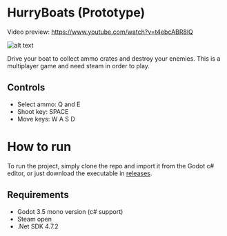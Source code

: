 # HurryBoats (Prototype)
Video preview: https://www.youtube.com/watch?v=t4ebcABR8lQ

![alt text](https://github.com/MasterGerson/HurryBoats/blob/master/readme/Godot2022.09.02.jpg?raw=true)

Drive your boat to collect ammo crates and destroy your enemies.
This is a multiplayer game and need steam in order to play.

## Controls

- Select ammo: Q and E
- Shoot key: SPACE
- Move keys: W A S D


# How to run

To run the project, simply clone the repo and import it from the Godot c# editor, or just download the executable in [releases](https://github.com/Gerssonn/HurryBoats/releases).


## Requirements  
- Godot 3.5 mono version (c# support)
- Steam open
- .Net SDK 4.7.2 
